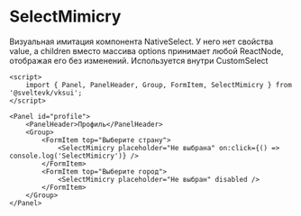 # SelectMimicry

Визуальная имитация компонента NativeSelect. У него нет свойства value, а children вместо массива options принимает любой ReactNode, отображая его без изменений. Используется внутри CustomSelect

```svelte frame
<script>
	import { Panel, PanelHeader, Group, FormItem, SelectMimicry } from '@sveltevk/vksui';
</script>

<Panel id="profile">
	<PanelHeader>Профиль</PanelHeader>
	<Group>
		<FormItem top="Выберите страну">
			<SelectMimicry placeholder="Не выбрана" on:click={() => console.log('SelectMimicry')} />
		</FormItem>
		<FormItem top="Выберите город">
			<SelectMimicry placeholder="Не выбран" disabled />
		</FormItem>
	</Group>
</Panel>
```
